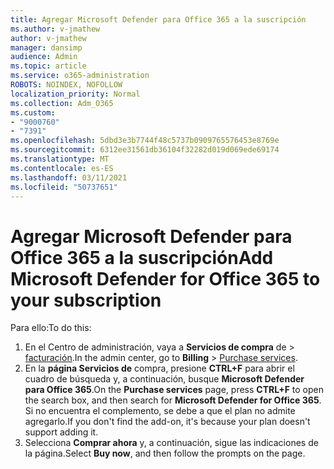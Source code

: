 ```yaml
---
title: Agregar Microsoft Defender para Office 365 a la suscripción
ms.author: v-jmathew
author: v-jmathew
manager: dansimp
audience: Admin
ms.topic: article
ms.service: o365-administration
ROBOTS: NOINDEX, NOFOLLOW
localization_priority: Normal
ms.collection: Adm_O365
ms.custom:
- "9000760"
- "7391"
ms.openlocfilehash: 5dbd3e3b7744f48c5737b0909765576453e8769e
ms.sourcegitcommit: 6312ee31561db36104f32282d019d069ede69174
ms.translationtype: MT
ms.contentlocale: es-ES
ms.lasthandoff: 03/11/2021
ms.locfileid: "50737651"
---
```

# <a name="add-microsoft-defender-for-office-365-to-your-subscription"></a><span data-ttu-id="3238f-102">Agregar Microsoft Defender para Office 365 a la suscripción</span><span class="sxs-lookup"><span data-stu-id="3238f-102">Add Microsoft Defender for Office 365 to your subscription</span></span>

<span data-ttu-id="3238f-103">Para ello:</span><span class="sxs-lookup"><span data-stu-id="3238f-103">To do this:</span></span>

1. <span data-ttu-id="3238f-104">En el Centro de administración, vaya a **Servicios de compra** de  >  [facturación](https://go.microsoft.com/fwlink/p/?linkid=868433).</span><span class="sxs-lookup"><span data-stu-id="3238f-104">In the admin center, go to **Billing** > [Purchase services](https://go.microsoft.com/fwlink/p/?linkid=868433).</span></span>
2. <span data-ttu-id="3238f-105">En la **página Servicios de** compra, presione **CTRL+F** para abrir el cuadro de búsqueda y, a continuación, busque **Microsoft Defender para Office 365**.</span><span class="sxs-lookup"><span data-stu-id="3238f-105">On the **Purchase services** page, press **CTRL+F** to open the search box, and then search for **Microsoft Defender for Office 365**.</span></span> <span data-ttu-id="3238f-106">Si no encuentra el complemento, se debe a que el plan no admite agregarlo.</span><span class="sxs-lookup"><span data-stu-id="3238f-106">If you don't find the add-on, it's because your plan doesn't support adding it.</span></span>
3. <span data-ttu-id="3238f-107">Selecciona **Comprar ahora** y, a continuación, sigue las indicaciones de la página.</span><span class="sxs-lookup"><span data-stu-id="3238f-107">Select **Buy now**, and then follow the prompts on the page.</span></span>

